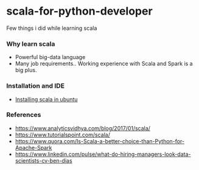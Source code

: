 # scala-for-python-developer
Few things i did while learning scala

### Why learn scala
* Powerful big-data language
* Many job requirements.. Working experience with Scala and Spark is a big plus.

### Installation and IDE
*  [Installing scala in ubuntu](https://gist.github.com/judeaugustinej/f15bb07f0072409bd9863654bfca4e82)

### References
* https://www.analyticsvidhya.com/blog/2017/01/scala/
* https://www.tutorialspoint.com/scala/
* https://www.quora.com/Is-Scala-a-better-choice-than-Python-for-Apache-Spark
* https://www.linkedin.com/pulse/what-do-hiring-managers-look-data-scientists-cv-ben-dias
